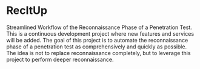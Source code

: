 # RecItUp
Streamlined Workflow of the Reconnaissance Phase of a Penetration Test. This is a continuous development project where new features and services will be added. The goal of this project is to automate the reconnaissance phase of a penetration test as comprehensively and quickly as possible. The idea is not to replace reconnaissance completely, but to leverage this project to perform deeper reconnaissance.
